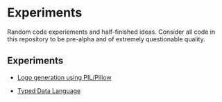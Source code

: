# Experiments

Random code experiements and half-finished ideas. Consider all code in this repository to be pre-alpha and of extremely questionable quality.

## Experiments

- [Logo generation using PIL/Pillow](./pil-logo/)

- [Typed Data Language](./typed-data-language/)
